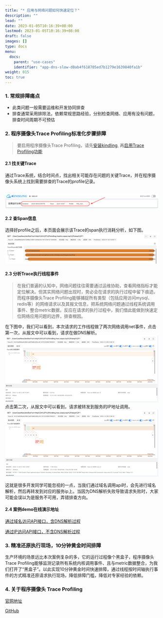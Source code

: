 ```yaml
---
title: "* 应用与网络问题如何快速定位？"
description: ""
lead: ""
date: 2023-01-05T10:16:39+08:00
lastmod: 2023-01-05T10:16:39+08:00
draft: false
images: []
type: docs
menu:
  docs:
    parent: "use-cases"
    identifier: "app-dns-slow-d0ab4f618705ed7b1279e1639840fa1b"
weight: 015
toc: true
---
```

<a name="Mmcbs"></a>
### 1. 常规排障痛点
- 此类问题一般需要运维和开发协同排查
- 排查通常采用排除法，依赖常规思路经验，分别检查网络、应用有没有问题，排查时间周期不可预估
<a name="gLgCL"></a>
### 2. 程序摄像头Trace Profiling标准化步骤排障

> 要启用程序摄像头Trace Profiling，请先[安装kindling](/docs/installation/kindling-agent/install-kindling-in-kubernetes/), 
再[启用Trace Profiling功能](/docs/usage/enable-trace-profiling/)
 
<a name="yI87A"></a>
#### 2.1 找关键Trace
通过Trace系统，结合时间点，找出相关可能存在问题的关键Trace，并在程序摄像头系统上找到需要排查的Trace的profile记录。


<br />![image.png](1.png)
<a name="FRjVZ"></a>
#### 2.2 查Span信息
选择好profile之后，本页面会展示该Trace的span执行消耗分析，如下图。<br />![image.png](2.png)
<a name="guIOy"></a>
#### 2.3 分析Trace执行线程事件
> 在我们普遍的认知中，网络问题往往需要通过运维协助，查看网络指标才能定位解决。但其实网络问题出现时，势必会在请求的执行过程中留下痕迹。而程序摄像头Trace Profiling能够捕捉所有类型（包括应用访问mysql、redis等）的网络请求以及其报文信息，把系统网络问题通过线程系统调用事件、整合metric数据，反应在请求的执行过程中，我们借此能做到快速定位网络应用问题的边界，排查根因。

在下图中，我们可以看到，本次请求的工作线程做了两次网络调用net事件，点击第一次，从报文中可以看到，请求在做DNS解析。<br />![image.png](3.png)<br />点击第二次，从报文中可以看到，请求被转发到服务的IP地址调用。<br />![image.png](4.png)

这就是很多开发同学可能忽视的一点，当我们通过域名调用api时，会先进行域名解析，然后再转发到对应的服务ip上。当因为DNS解析失败导致请求失败时，大家可能会误以为是服务不可用，弄错排查方向。

#### 2.4 案例demo在线演示地址

[通过域名访问API接口，含DNS解析过程](http://218.75.39.90:9504/#/thread?query=es&pid=24355&stime=1672889213933&etime=1672889214933&protocl=http)

[通过IP访问API接口，不含DNS解析过程](http://218.75.39.90:9504/#/thread?query=es&pid=28037&stime=1672889415602&etime=1672889416602&protocl=http)

<a name="yGSQp"></a>
### 3. 精准还原执行现场，10分钟黄金时间排障
生产环境的场景远比本次案例复杂的多，它的运行过程像个黑盒子，程序摄像头Trace Profiling能够监测记录所有系统内核调用事件、且与metric数据整合，为我们打开了“黑盒子”。以此实现10分钟黄金时间快速排障，通过线程按时间轴执行事件的方式精准还原请求执行现场，降低排障门槛，降低对专家经验的依赖。
<a name="Yf4oN"></a>


### 4. 关于程序摄像头 Trace Profiling

[官网地址](http://kindling.harmonycloud.cn/)

[GitHub](https://github.com/kindlingproject/kindling)
